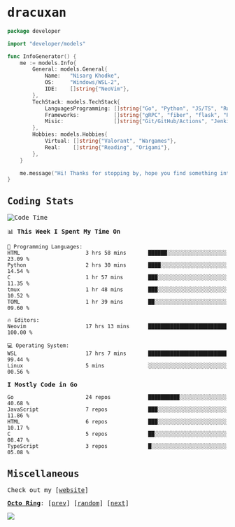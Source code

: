 <!-- Banner -->
<!--
<img src="https://i.imgur.com/mz4ym1F.png" style="max-height:550px"/>
-->


<samp>
	
<!-- Coded Intro -->
	
# dracuxan

```go
package developer

import "developer/models"

func InfoGenerator() {
	me := models.Info{
		General: models.General{
			Name:   "Nisarg Khodke",
			OS:     "Windows/WSL-2",
			IDE:    []string{"NeoVim"},
		},
		TechStack: models.TechStack{
			LanguagesProgramming: []string{"Go", "Python", "JS/TS", "Rust", "C"},
			Frameworks: 	      []string{"gRPC", "fiber", "flask", "React.js", "Next.js"},
			Misic:                []string{"Git/GitHub/Actions", "Jenkins", "Docker"},
		},
		Hobbies: models.Hobbies{
			Virtual: []string{"Valorant", "Wargames"},
			Real:    []string{"Reading", "Origami"},
		},		
	}

	me.message("Hi! Thanks for stopping by, hope you find something interesting!") 
}
```

## Coding Stats


<!--START_SECTION:waka-->
![Code Time](http://img.shields.io/badge/Code%20Time-162%20hrs%208%20mins-blue)

📊 **This Week I Spent My Time On** 

```text
💬 Programming Languages: 
HTML                     3 hrs 58 mins       ██████░░░░░░░░░░░░░░░░░░░   23.09 % 
Python                   2 hrs 30 mins       ████░░░░░░░░░░░░░░░░░░░░░   14.54 % 
C                        1 hr 57 mins        ███░░░░░░░░░░░░░░░░░░░░░░   11.35 % 
tmux                     1 hr 48 mins        ███░░░░░░░░░░░░░░░░░░░░░░   10.52 % 
TOML                     1 hr 39 mins        ██░░░░░░░░░░░░░░░░░░░░░░░   09.60 % 

🔥 Editors: 
Neovim                   17 hrs 13 mins      █████████████████████████   100.00 % 

💻 Operating System: 
WSL                      17 hrs 7 mins       █████████████████████████   99.44 % 
Linux                    5 mins              ░░░░░░░░░░░░░░░░░░░░░░░░░   00.56 % 
```

**I Mostly Code in Go** 

```text
Go                       24 repos            ██████████░░░░░░░░░░░░░░░   40.68 % 
JavaScript               7 repos             ███░░░░░░░░░░░░░░░░░░░░░░   11.86 % 
HTML                     6 repos             ███░░░░░░░░░░░░░░░░░░░░░░   10.17 % 
C                        5 repos             ██░░░░░░░░░░░░░░░░░░░░░░░   08.47 % 
TypeScript               3 repos             █░░░░░░░░░░░░░░░░░░░░░░░░   05.08 % 
```




<!--END_SECTION:waka-->

## Miscellaneous

Check out my [[website](https://bynisarg.in/)]

[**Octo Ring**](https://octo-ring.com/):
[[prev](https://octo-ring.com/p/dracuxan/prev)]  [[random](https://octo-ring.com/p/dracuxan/random)]  [[next](https://octo-ring.com/p/dracuxan/next)]

![](https://komarev.com/ghpvc/?username=dracuxan&style=flat-square)

</samp>
